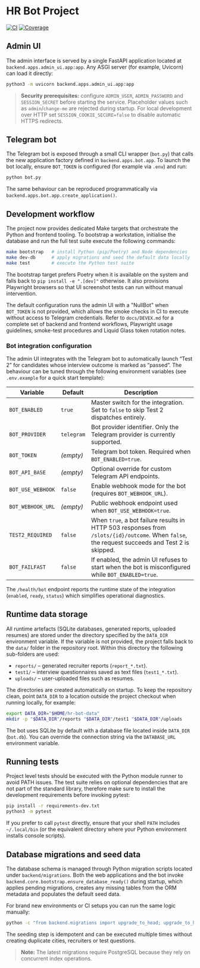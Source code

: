 # HR Bot Project

[![CI](https://github.com/OWNER/HR/actions/workflows/ci.yml/badge.svg)](https://github.com/OWNER/HR/actions/workflows/ci.yml)
[![Coverage](https://img.shields.io/badge/coverage-85%25+-brightgreen.svg)](https://github.com/OWNER/HR/actions/workflows/ci.yml)

## Admin UI
The admin interface is served by a single FastAPI application located at
`backend.apps.admin_ui.app:app`. Any ASGI server (for example, Uvicorn) can
load it directly:

```bash
python3 -m uvicorn backend.apps.admin_ui.app:app
```

> **Security prerequisites:** configure `ADMIN_USER`, `ADMIN_PASSWORD` and
> `SESSION_SECRET` before starting the service. Placeholder values such as
> `admin`/`change-me` are rejected during startup. For local development over
> HTTP set `SESSION_COOKIE_SECURE=false` to disable automatic HTTPS redirects.

## Telegram bot
The Telegram bot is exposed through a small CLI wrapper (`bot.py`) that calls
the new application factory defined in `backend.apps.bot.app`. To launch the
bot locally, ensure `BOT_TOKEN` is configured (for example via `.env`) and run:

```bash
python bot.py
```

The same behaviour can be reproduced programmatically via
`backend.apps.bot.app.create_application()`.

## Development workflow

The project now provides dedicated Make targets that orchestrate the Python and
frontend tooling. To bootstrap a workstation, initialise the database and run
the full test suite execute the following commands:

```bash
make bootstrap   # install Python (pip/Poetry) and Node dependencies
make dev-db      # apply migrations and seed the default data locally
make test        # execute the Python test suite
```

The bootstrap target prefers Poetry when it is available on the system and
falls back to `pip install -e ".[dev]"` otherwise. It also provisions Playwright
browsers so that UI screenshot tests can run without manual intervention.

The default configuration runs the admin UI with a "NullBot" when `BOT_TOKEN`
is not provided, which allows the smoke checks in CI to execute without access
to Telegram credentials. Refer to `docs/DEVEX.md` for a complete set of backend
and frontend workflows, Playwright usage guidelines, smoke-test procedures and
Liquid Glass token rotation notes.

### Bot integration configuration

The admin UI integrates with the Telegram bot to automatically launch “Test 2”
for candidates whose interview outcome is marked as “passed”. The behaviour can
be tuned through the following environment variables (see `.env.example` for a
quick start template):

| Variable | Default | Description |
| --- | --- | --- |
| `BOT_ENABLED` | `true` | Master switch for the integration. Set to `false` to skip Test 2 dispatches entirely. |
| `BOT_PROVIDER` | `telegram` | Bot provider identifier. Only the Telegram provider is currently supported. |
| `BOT_TOKEN` | _(empty)_ | Telegram bot token. Required when `BOT_ENABLED=true`. |
| `BOT_API_BASE` | _(empty)_ | Optional override for custom Telegram API endpoints. |
| `BOT_USE_WEBHOOK` | `false` | Enable webhook mode for the bot (requires `BOT_WEBHOOK_URL`). |
| `BOT_WEBHOOK_URL` | _(empty)_ | Public webhook endpoint used when `BOT_USE_WEBHOOK=true`. |
| `TEST2_REQUIRED` | `false` | When `true`, a bot failure results in HTTP 503 responses from `/slots/{id}/outcome`. When `false`, the request succeeds and Test 2 is skipped. |
| `BOT_FAILFAST` | `false` | If enabled, the admin UI refuses to start when the bot is misconfigured while `BOT_ENABLED=true`. |

The `/health/bot` endpoint reports the runtime state of the integration
(`enabled`, `ready`, `status`) which simplifies operational diagnostics.

## Runtime data storage

All runtime artefacts (SQLite databases, generated reports, uploaded resumes)
are stored under the directory specified by the `DATA_DIR` environment
variable. If the variable is not provided, the project falls back to the
`data/` folder in the repository root. Within this directory the following
sub-folders are used:

- `reports/` – generated recruiter reports (`report_*.txt`).
- `test1/` – interview questionnaires saved as text files (`test1_*.txt`).
- `uploads/` – user-uploaded files such as resumes.

The directories are created automatically on startup. To keep the repository
clean, point `DATA_DIR` to a location outside the project checkout when
running locally, for example:

```bash
export DATA_DIR="$HOME/hr-bot-data"
mkdir -p "$DATA_DIR"/reports "$DATA_DIR"/test1 "$DATA_DIR"/uploads
```

The bot uses SQLite by default with a database file located inside `DATA_DIR`
(`bot.db`). You can override the connection string via the `DATABASE_URL`
environment variable.

## Running tests
Project level tests should be executed with the Python module runner to avoid
PATH issues. The test suite relies on optional dependencies that are not part
of the standard library, therefore make sure to install the development
requirements before invoking pytest:

```bash
pip install -r requirements-dev.txt
python3 -m pytest
```

If you prefer to call `pytest` directly, ensure that your shell `PATH` includes
`~/.local/bin` (or the equivalent directory where your Python environment
installs console scripts).

## Database migrations and seed data

The database schema is managed through Python migration scripts located under
`backend/migrations`. Both the web applications and the bot invoke
`backend.core.bootstrap.ensure_database_ready()` during startup, which applies
pending migrations, creates any missing tables from the ORM metadata and
populates the default seed data.

For brand new environments or CI setups you can run the same logic manually:

```bash
python -c "from backend.migrations import upgrade_to_head; upgrade_to_head()"
```

The seeding step is idempotent and can be executed multiple times without
creating duplicate cities, recruiters or test questions.

> **Note:** The latest migrations require PostgreSQL because they rely on concurrent index operations.
